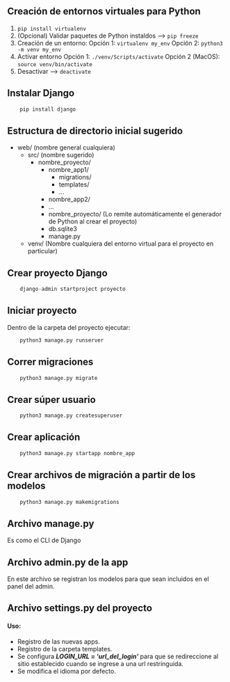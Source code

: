 ## Creación de entornos virtuales para Python

1. ```pip install virtualenv```
2. (Opcional) Validar paquetes de Python instaldos --> ```pip freeze```
3. Creación de un entorno:
   Opción 1: ```virtualenv my_env```
   Opción 2: ```python3 -m venv my_env```
4. Activar entorno
    Opción 1: ```./venv/Scripts/activate```
    Opción 2 (MacOS): ```source venv/bin/activate```
5. Desactivar --> ```deactivate```


## Instalar Django

```python
    pip install django
```

## Estructura de directorio inicial sugerido

- web/ (nombre general cualquiera)
  - src/ (nombre sugerido)
    - nombre_proyecto/
      - nombre_app1/
        - migrations/
        - templates/
        - ...
      - nombre_app2/
      - ...
      - nombre_proyecto/ (Lo remite automáticamente el generador de Python al crear el proyecto)
      - db.sqlite3
      - manage.py
  - venv/ (Nombre cualquiera del entorno virtual para el proyecto en particular) 

## Crear proyecto Django

```python
    django-admin startproject proyecto
```

## Iniciar proyecto

Dentro de la carpeta del proyecto ejecutar: 

```python
    python3 manage.py runserver
```

## Correr migraciones

```python
    python3 manage.py migrate
```

## Crear súper usuario 

```python
    python3 manage.py createsuperuser
```

## Crear aplicación

```python
    python3 manage.py startapp nombre_app
```

## Crear archivos de migración a partir de los modelos

```python
    python3 manage.py makemigrations
```

## Archivo manage.py

Es como el CLI de Django

## Archivo admin.py de la app

En este archivo se registran los modelos para que sean incluidos en el panel del admin.

## Archivo settings.py del proyecto

#### Uso:

- Registro de las nuevas apps.
- Registro de la carpeta templates.
- Se configura ***LOGIN_URL = 'url_del_login'*** para que se redireccione al sitio establecido cuando se ingrese a una 
url restringuida.
- Se modifica el idioma por defecto.
